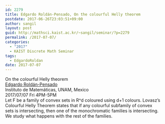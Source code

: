 ```yaml
---
id: 2279
title: Edgardo Roldán-Pensado, On the colourful Helly theorem
postdate: 2017-06-26T23:03:51+09:00
author: sangil
layout: post
guid: http://mathsci.kaist.ac.kr/~sangil/seminar/?p=2279
permalink: /2017-07-07/
categories:
  - "2017"
  - KAIST Discrete Math Seminar
tags:
  - EdgardoRoldan
date: 2017-07-07
---
```

<div class="talk">
  On the colourful Helly theorem
</div>

<div class="speaker">
  <a href="http://www.matem.unam.mx/fsd/eroldan?set_language=en&#038;cl=en">Edgardo Roldán-Pensado</a><br /> Instituto de Matemáticas, UNAM, Mexico
</div>

<div class="date">
  2017/07/07 Fri 4PM-5PM
</div>

<div class="abstract">
  Let F be a family of convex sets in R^d coloured using d+1 colours. Lovasz&#8217;s Colourful Helly Theorem states that if any colourful subfamily of convex sets is intersecting, then one of the monochromatic families is intersecting. We study what happens with the rest of the families.
</div>